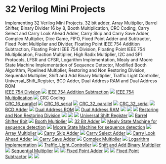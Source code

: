 # 32 Verilog Mini Projects
Implementing 32 Verilog Mini Projects.
32 bit adder,
Array Multiplier,
Barrel Shifter,
Binary Divider 16 by 8,
Booth Multiplication,
CRC Coding,
Carry Select and Carry Look Ahead Adder,
Carry Skip and Carry Save Adder,
Complex Multiplier,
Dice Game,
FIFO,
Fixed Point Adder and Subtractor,
Fixed Point Multiplier and Divider,
Floating Point IEEE 754 Addition Subtraction,
Floating Point IEEE 754 Division,
Floating Point IEEE 754 Multiplication,
Fraction Multiplier,
High Radix Multiplier,
I2C and SPI Protocols,
LFSR and CFSR,
Logarithm Implementation,
Mealy and Moore State Machine Implementation of Sequence Detector,
Modified Booth Algorithm,
Pipelined Multiplier,
Restoring and Non Restoring Division,
Sequential Multiplier,
Shift and Add Binary Multiplier,
Traffic Light Controller,
Universal_Shift_Register,
BCD Adder,
Dual Address RAM and
Dual Address ROM<br>
[IEEE 754 Division](Floating%20Point%20IEEE%20754%20Division/division.v)
![](Floating%20Point%20IEEE%20754%20Division/IEEE_754_Division.jpg)
[IEEE 754 Addition Subtraction](Floating%20Point%20IEEE%20754%20Addition%20Subtraction/Addition_Subtraction.v)
![](Floating%20Point%20IEEE%20754%20Addition%20Subtraction/IEEE_754_Addition_Substraction.jpg)
[IEEE 754 Multiplication](Floating%20Point%20IEEE%20754%20Multiplication)
![](Floating%20Point%20IEEE%20754%20Multiplication/IEEE_754_Multiplication.jpg)
CRC Coding                                                          
[CRC_16_parallel](CRC%20Coding/CRC_16_parallel)
![](CRC%20Coding/CRC_16_parallel/CRC_16_parallel.jpg)
[CRC_16_serial](CRC%20Coding/CRC_16_serial)
![](CRC%20Coding/CRC_16_serial/CRC_16_serial.jpg)
[CRC_32_parallel](CRC%20Coding/CRC_32_parallel)
![](CRC%20Coding/CRC_32_parallel/CRC_32_parallel.jpg)
[CRC_32_serial](CRC%20Coding/CRC_32_serial)
![](CRC%20Coding/CRC_32_serial/CRC_32_serial.jpg)
[BCD Adder](/bcd_adder)
![](bcd_adder/bcd_adder.jpg) 
[Dual Address ROM](/dual_address_rom)
![](dual_address_rom/dual_address_rom.jpg)
[Dual Address RAM](/dual_address_ram)
![](dual_address_ram/dual_address_ram1.jpg)
![](dual_address_ram/dual_address_ram2.jpg)
![](dual_address_ram/dual_address_ram3.jpg)
[Restoring and Non Restoring Division](/Restoring%20and%20Non%20Restoring%20Division)
![](Restoring%20and%20Non%20Restoring%20Division/Non%20Restoring%20Division%20Radix%202.jpg)
![](Restoring%20and%20Non%20Restoring%20Division/Restoring%20Division%20Radix%202.jpg)
![](Restoring%20and%20Non%20Restoring%20Division/Restoring%20Division%20Radix%204.jpg)
[Universal Shift Register](/Universal_Shift_Register)
![](Universal_Shift_Register/Universal_shift_reg.jpg)
[Barrel Shifter 8bit](/Barrel%20Shifter)
![](Barrel%20Shifter/barrel_shifter_8bit.jpg)
[Booth Multiplier](/Booth%20Multiplication)
![](Booth%20Multiplication/booth_multiplication.jpg)
[32 Bit Adder](32%20bit%20adder)
![](32%20bit%20adder/32%20bit%20adder.jpg)
[Mealy State Machine for sequence detection](Mealy%20and%20Moore%20State%20Machine%20Implementation%20of%20Sequence%20Detector)
![](Mealy%20and%20Moore%20State%20Machine%20Implementation%20of%20Sequence%20Detector/mealy.jpg)
[Moore State Machine for sequence detection](Mealy%20and%20Moore%20State%20Machine%20Implementation%20of%20Sequence%20Detector)
![](Mealy%20and%20Moore%20State%20Machine%20Implementation%20of%20Sequence%20Detector/moore.jpg)
[Array Multiplier](Array%20Multiplier)
![](Array%20Multiplier/array_multiplier.jpg)
[Carry Skip Adder](Carry%20Skip%20and%20Carry%20Save%20Adder)
![](Carry%20Skip%20and%20Carry%20Save%20Adder/carry_skip_adder.jpg)
[Carry Select Adder](Carry%20Select%20and%20Carry%20Look%20Ahead%20Adder)
![](Carry%20Select%20and%20Carry%20Look%20Ahead%20Adder/carry_select_adder.jpg)
[Carry Look Ahead Adder](Carry%20Select%20and%20Carry%20Look%20Ahead%20Adder)
![](Carry%20Select%20and%20Carry%20Look%20Ahead%20Adder/carry_look_ahead_adder.jpg)
[Carry Save Adder](Carry%20Skip%20and%20Carry%20Save%20Adder)
![](Carry%20Skip%20and%20Carry%20Save%20Adder/carry_save_adder.jpg)
[Complex Multiplier](Complex%20Multiplier)
![](Complex%20Multiplier/complex_multiplication.jpg)
[Logarithm Implementation](Logarithm%20Implementation)
![](Logarithm%20Implementation/log.jpg)
[Traffic_Light_Controller](Traffic%20Light%20Controller)
![](Traffic%20Light%20Controller/traffic_light.jpg)
[Shift and Add Binary Multiplier](Shift%20and%20Add%20Binary%20Multiplier)
![](Shift%20and%20Add%20Binary%20Multiplier/shift%20and%20add%20multiplier.jpg)
[Sequential Multiplier](Sequential%20Multiplier)
![](Sequential%20Multiplier/sequential_multiplication1.jpg)
![](Sequential%20Multiplier/sequential_multiplication2.jpg)
[Fixed Point Adder](Fixed%20Point%20Adder%20and%20Subtractor)
![](Fixed%20Point%20Adder%20and%20Subtractor/fixed_point_adder1.jpg)
![](Fixed%20Point%20Adder%20and%20Subtractor/fixed_point_adder2.jpg)
[Fixed Point Subtractor](Fixed%20Point%20Adder%20and%20Subtractor)
![](Fixed%20Point%20Adder%20and%20Subtractor/fixed_point_subtractor1.jpg)
![](Fixed%20Point%20Adder%20and%20Subtractor/fixed_point_subtractor2.jpg)
